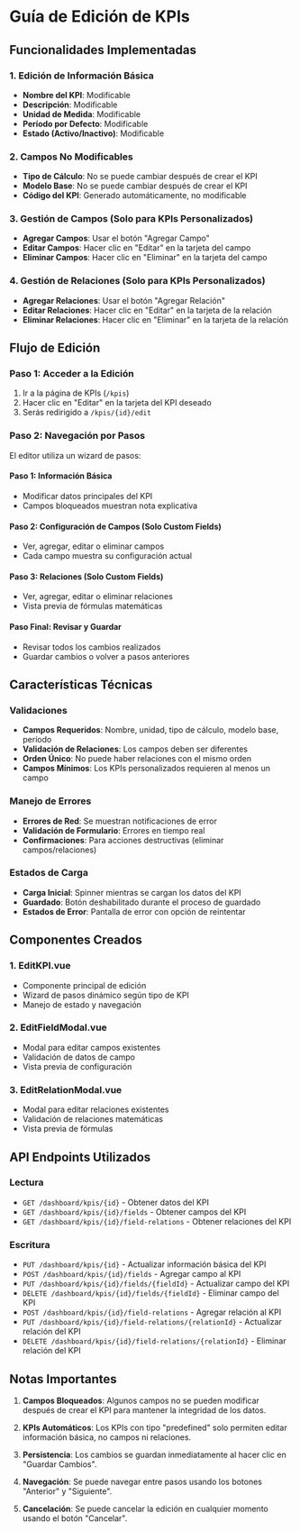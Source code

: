 # Guía de Edición de KPIs

## Funcionalidades Implementadas

### 1. Edición de Información Básica
- **Nombre del KPI**: Modificable
- **Descripción**: Modificable  
- **Unidad de Medida**: Modificable
- **Período por Defecto**: Modificable
- **Estado (Activo/Inactivo)**: Modificable

### 2. Campos No Modificables
- **Tipo de Cálculo**: No se puede cambiar después de crear el KPI
- **Modelo Base**: No se puede cambiar después de crear el KPI
- **Código del KPI**: Generado automáticamente, no modificable

### 3. Gestión de Campos (Solo para KPIs Personalizados)
- **Agregar Campos**: Usar el botón "Agregar Campo"
- **Editar Campos**: Hacer clic en "Editar" en la tarjeta del campo
- **Eliminar Campos**: Hacer clic en "Eliminar" en la tarjeta del campo

### 4. Gestión de Relaciones (Solo para KPIs Personalizados)
- **Agregar Relaciones**: Usar el botón "Agregar Relación"
- **Editar Relaciones**: Hacer clic en "Editar" en la tarjeta de la relación
- **Eliminar Relaciones**: Hacer clic en "Eliminar" en la tarjeta de la relación

## Flujo de Edición

### Paso 1: Acceder a la Edición
1. Ir a la página de KPIs (`/kpis`)
2. Hacer clic en "Editar" en la tarjeta del KPI deseado
3. Serás redirigido a `/kpis/{id}/edit`

### Paso 2: Navegación por Pasos
El editor utiliza un wizard de pasos:

#### Paso 1: Información Básica
- Modificar datos principales del KPI
- Campos bloqueados muestran nota explicativa

#### Paso 2: Configuración de Campos (Solo Custom Fields)
- Ver, agregar, editar o eliminar campos
- Cada campo muestra su configuración actual

#### Paso 3: Relaciones (Solo Custom Fields)
- Ver, agregar, editar o eliminar relaciones
- Vista previa de fórmulas matemáticas

#### Paso Final: Revisar y Guardar
- Revisar todos los cambios realizados
- Guardar cambios o volver a pasos anteriores

## Características Técnicas

### Validaciones
- **Campos Requeridos**: Nombre, unidad, tipo de cálculo, modelo base, período
- **Validación de Relaciones**: Los campos deben ser diferentes
- **Orden Único**: No puede haber relaciones con el mismo orden
- **Campos Mínimos**: Los KPIs personalizados requieren al menos un campo

### Manejo de Errores
- **Errores de Red**: Se muestran notificaciones de error
- **Validación de Formulario**: Errores en tiempo real
- **Confirmaciones**: Para acciones destructivas (eliminar campos/relaciones)

### Estados de Carga
- **Carga Inicial**: Spinner mientras se cargan los datos del KPI
- **Guardado**: Botón deshabilitado durante el proceso de guardado
- **Estados de Error**: Pantalla de error con opción de reintentar

## Componentes Creados

### 1. EditKPI.vue
- Componente principal de edición
- Wizard de pasos dinámico según tipo de KPI
- Manejo de estado y navegación

### 2. EditFieldModal.vue
- Modal para editar campos existentes
- Validación de datos de campo
- Vista previa de configuración

### 3. EditRelationModal.vue
- Modal para editar relaciones existentes
- Validación de relaciones matemáticas
- Vista previa de fórmulas

## API Endpoints Utilizados

### Lectura
- `GET /dashboard/kpis/{id}` - Obtener datos del KPI
- `GET /dashboard/kpis/{id}/fields` - Obtener campos del KPI
- `GET /dashboard/kpis/{id}/field-relations` - Obtener relaciones del KPI

### Escritura
- `PUT /dashboard/kpis/{id}` - Actualizar información básica del KPI
- `POST /dashboard/kpis/{id}/fields` - Agregar campo al KPI
- `PUT /dashboard/kpis/{id}/fields/{fieldId}` - Actualizar campo del KPI
- `DELETE /dashboard/kpis/{id}/fields/{fieldId}` - Eliminar campo del KPI
- `POST /dashboard/kpis/{id}/field-relations` - Agregar relación al KPI
- `PUT /dashboard/kpis/{id}/field-relations/{relationId}` - Actualizar relación del KPI
- `DELETE /dashboard/kpis/{id}/field-relations/{relationId}` - Eliminar relación del KPI

## Notas Importantes

1. **Campos Bloqueados**: Algunos campos no se pueden modificar después de crear el KPI para mantener la integridad de los datos.

2. **KPIs Automáticos**: Los KPIs con tipo "predefined" solo permiten editar información básica, no campos ni relaciones.

3. **Persistencia**: Los cambios se guardan inmediatamente al hacer clic en "Guardar Cambios".

4. **Navegación**: Se puede navegar entre pasos usando los botones "Anterior" y "Siguiente".

5. **Cancelación**: Se puede cancelar la edición en cualquier momento usando el botón "Cancelar".
